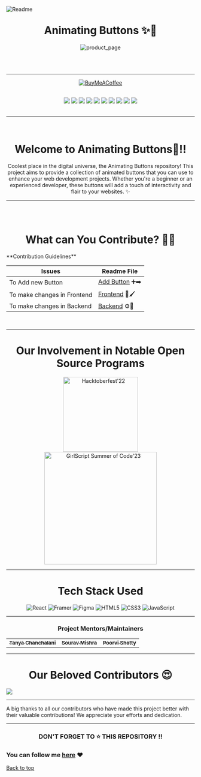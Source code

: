 <!-- ANIMATING BUTTONS x GSSOC23 -->

![Readme](https://github.com/Spyware007/Animating-Buttons/assets/89961974/213e31d6-222e-4552-a76c-4c417a066be1)

<br>

<!-- ANIMATING BUTTONS HEADING -->
<h1 style="margin-top:0px" align = "center"> Animating Buttons ✨🚀 </h1>

<!-- ANIMATING BUTTONS WEBSITE GLIMPSE -->
<div align="center">
  
![product_page](https://github.com/Spyware007/Animating-Buttons/assets/89961974/dc902bc6-cb04-47d5-adf9-5a4a0cbf5e9f)

</div>

<br> <br>

---

<div align="center">
<a href="https://www.buymeacoffee.com/omgawande">

![BuyMeACoffee](https://img.shields.io/badge/Buy%20Me%20a%20Coffee-ffdd00?style=for-the-badge&logo=buy-me-a-coffee&logoColor=black)
</a>

<br>
<img src="https://img.shields.io/github/contributors/spyware007/Animating-Buttons?style=for-the-badge" />
<img src="https://img.shields.io/github/last-commit/spyware007/Animating-Buttons?style=for-the-badge" />
<img src="https://img.shields.io/github/issues-pr-closed/spyware007/Animating-Buttons?style=for-the-badge" />
<img src="https://img.shields.io/github/issues-raw/spyware007/Animating-Buttons?style=for-the-badge" />
<img src="https://img.shields.io/github/stars/spyware007/Animating-Buttons?style=for-the-badge" />
<img src="https://img.shields.io/github/repo-size/spyware007/Animating-Buttons?style=for-the-badge" />
<img src="https://img.shields.io/github/issues-closed-raw/spyware007/Animating-Buttons?style=for-the-badge" />
<img src="https://img.shields.io/github/issues-pr-closed-raw/spyware007/Animating-Buttons?style=for-the-badge" />
<img src="https://img.shields.io/github/forks/spyware007/Animating-Buttons?style=for-the-badge" />
<img src="https://svgshare.com/i/tYz.svg" />

 </div> 
<br>

---

<br>

<div align = "center" >

# Welcome to Animating Buttons🎉!!

</div>

<div align="center">

Coolest place in the digital universe, the Animating Buttons repository! This project aims to provide a collection of animated buttons that you can use to enhance your web development projects. Whether you're a beginner or an experienced developer, these buttons will add a touch of interactivity and flair to your websites. ✨

</div>

---

<br><br>

<h1 align="center">
What can You Contribute? 👩‍💻 
</h1>

<div>
**Contribution Guidelines**
</div>

<div align="center">

| **Issues**                  | **Readme File**                                                                           |
| --------------------------- | ----------------------------------------------------------------------------------------- |
| To Add new Button           | [Add Button](https://github.com/Spyware007/Animating-Buttons/blob/main/ADDBUTTON.md) ➕➡️ |
| To make changes in Frontend | [Frontend](https://github.com/Spyware007/Animating-Buttons/blob/main/FRONTEND.md) 🎨🖌️    |
| To make changes in Backend  | [Backend](https://github.com/Spyware007/Animating-Buttons/blob/main/BACKEND.md) ⚙️🤔      |

</div>

<br>

---

<h1 align="center"> Our Involvement in Notable Open Source Programs </h1>

<div align="center">

<a href="https://hacktoberfest.digitalocean.com/" target="_blank" rel="noopener noreferrer">
  <img width="200" src="https://img.shields.io/badge/Hacktoberfest-2022-orange.svg" alt="Hacktoberfest'22">
</a>
<!-- <a href="https://hacktoberfest.digitalocean.com/" target="_blank" rel="noopener noreferrer">
  <img width="200" src="https://img.shields.io/badge/Hacktoberfest-2023-orange.svg" alt="Hacktoberfest'23">
</a> -->

<br>

<a href="https://gssoc.girlscript.tech/" target="_blank" rel="noopener noreferrer">
  <img width="300" src="https://img.shields.io/badge/GirlScript%20Summer%20of%20Code-2023-blueviolet.svg" alt="GirlScript Summer of Code'23">
</a>

</div>

---

<!-- ------------TECH STACK USED---------------------- -->
<h1 align ="center"> Tech Stack Used </h1>
<div align ="center">
  
![React](https://img.shields.io/badge/react-%2320232a.svg?style=for-the-badge&logo=react&logoColor=%2361DAFB)
![Framer](https://img.shields.io/badge/Framer-black?style=for-the-badge&logo=framer&logoColor=blue)
![Figma](https://img.shields.io/badge/figma-%23F24E1E.svg?style=for-the-badge&logo=figma&logoColor=white)
![HTML5](https://img.shields.io/badge/html5-%23E34F26.svg?style=for-the-badge&logo=html5&logoColor=white)
![CSS3](https://img.shields.io/badge/css3-%231572B6.svg?style=for-the-badge&logo=css3&logoColor=white)
![JavaScript](https://img.shields.io/badge/javascript-%23323330.svg?style=for-the-badge&logo=javascript&logoColor=%23F7DF1E)

</div>

---

<h3 align='center'> Project Mentors/Maintainers </h3>
<table align='center'>
<td><a href="https://www.linkedin.com/in/tanyachanchalani/"><sub><b> Tanya Chanchalani </b></sub></a></td>
<td align="center"><a href="https://www.linkedin.com/in/souravvmishra/"><sub align="bottom"><b>Sourav Mishra</b></sub></a></td>
<td align="center"><a href="https://www.linkedin.com/in/poorvi-shetty/"><sub align="bottom"><b>Poorvi Shetty</b></sub></a></td>

</table>

---

<h1 align="center"> Our Beloved Contributors 😍 </h1>

<a href="https://github.com/Spyware007/Animating-Buttons/graphs/contributors">
  <img align="center" src="https://contrib.rocks/image?max=100&repo=Spyware007/Animating-Buttons" />
</a>

<br>

---

A big thanks to all our contributors who have made this project better with their valuable contributions! We appreciate your efforts and dedication.

---

<h3 align="center"> DON'T FORGET TO ⭐ THIS REPOSITORY !!
</h3>

### You can follow me [here](https://github.com/Spyware007) ❤

<a href = "#top"> Back to top</a>

</div>

</div>
